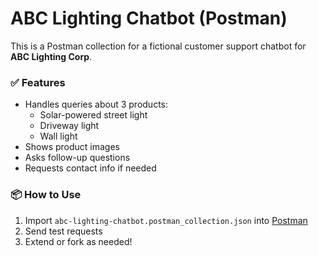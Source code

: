 # ABC Lighting Chatbot (Postman)

This is a Postman collection for a fictional customer support chatbot for **ABC Lighting Corp**.

### ✅ Features
- Handles queries about 3 products:
  - Solar-powered street light
  - Driveway light
  - Wall light
- Shows product images
- Asks follow-up questions
- Requests contact info if needed

### 📦 How to Use
1. Import `abc-lighting-chatbot.postman_collection.json` into [Postman](https://www.postman.com/)
2. Send test requests
3. Extend or fork as needed!
